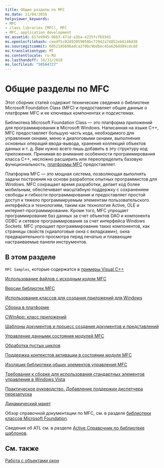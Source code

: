 ```yaml
---
title: Общие разделы по MFC
ms.date: 11/04/2016
helpviewer_keywords:
- MFC
- class libraries [MFC], MFC
- MFC, application development
ms.assetid: 617e9945-9bb3-471d-a3ba-e235fcfb55d1
ms.openlocfilehash: ceedf5c02d92059058bc72942a74852eb8146d38
ms.sourcegitcommit: 6052185696adca270bc9bdbec45a626dd89cdcdd
ms.translationtype: MT
ms.contentlocale: ru-RU
ms.lasthandoff: 10/31/2018
ms.locfileid: "50564727"
---
```

# <a name="general-mfc-topics"></a>Общие разделы по MFC

Этот сборник статей содержит технические сведения о библиотеке Microsoft Foundation Class (MFC) и предоставляет общие данные о платформе MFC и ее ключевых компонентах и подсистемах.

Библиотека Microsoft Foundation Class — это платформа приложений для программирования в Microsoft Windows. Написанная на языке C++, MFC предоставляет большую часть кода, необходимого для управления окнами, меню и диалоговыми окнами, выполнения основных операций ввода-вывода, хранения коллекций объектов данных и т. д. Вам нужно всего лишь добавить в эту структуру код приложения. Принимая во внимание особенности программирования класса C++, несложно расширить или переопределить базовую функциональность, [платформы MFC](../mfc/framework-mfc.md) предоставляет.

Платформа MFC — это мощная система, позволяющая выполнять задачи построения на основе разработок опытных программистов для Windows. MFC сокращает время разработки, делает код более мобильным, обеспечивает масштабную поддержку с сохранением свободы и гибкости программирования и предоставляет простой доступ к тяжело программируемым элементам пользовательского интерфейса и технологиям, таким как технология Active, OLE и интернет-программирование. Кроме того, MFC упрощает программирование баз данных за счет объектов DAO и компонента ODBC и сетевое программирования за счет интерфейса Windows Sockets. MFC упрощает программирование таких компонентов, как страницы свойств («диалоговые окна с вкладками»), окна предварительного просмотра перед печатью и плавающие настраиваемые панели инструментов.

## <a name="in-this-section"></a>В этом разделе

`MFC Samples`, которые содержатся в [примеры Visual C++](../visual-cpp-samples.md)

[Использование файлов с исходным кодом MFC](../mfc/using-the-mfc-source-files.md)

[Версии библиотек MFC](../mfc/mfc-library-versions.md)

[Использование классов для создания приложений для Windows](../mfc/using-the-classes-to-write-applications-for-windows.md)

[Сборка в платформе](../mfc/building-on-the-framework.md)

[CWinApp: класс приложений](../mfc/cwinapp-the-application-class.md)

[Шаблоны документов и процесс создания документов и представлений](../mfc/document-templates-and-the-document-view-creation-process.md)

[Управление данными состояния модулей MFC](../mfc/managing-the-state-data-of-mfc-modules.md)

[Обработка пустых циклов](../mfc/idle-loop-processing.md)

[Поддержка контекстов активации в состоянии модуля MFC](../mfc/support-for-activation-contexts-in-the-mfc-module-state.md)

[Изоляция библиотеки общих элементов управления MFC](../mfc/isolation-of-the-mfc-common-controls-library.md)

[Требования к сборке для использования стандартных элементов управления в Windows Vista](../mfc/build-requirements-for-windows-vista-common-controls.md)

[Практическое руководство. Добавление поддержки диспетчера перезапуска](../mfc/how-to-add-restart-manager-support.md)

[Динамический макет](../mfc/dynamic-layout.md)

Обзор справочной документации по MFC, см. в разделе [библиотеки классов Microsoft Foundation](../mfc/mfc-desktop-applications.md).

Сведения об ATL см. в разделе [Active Справочник по библиотеке шаблонов](../atl/atl-class-overview.md).

## <a name="see-also"></a>См. также

[Работа с объектами окон](../mfc/working-with-window-objects.md)

